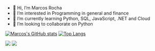- 👋 Hi, I’m Marcos Rocha
- 👀 I’m interested in Programming in general and finance
- 🌱 I’m currently learning Python, SQL, JavaScript, .NET and Cloud
- 💞️ I’m looking to collaborate on Python

<!---

--->

[![Marcos's GitHub stats](https://github-readme-stats.vercel.app/api?username=Marcosgcr&count_private=true&count_public=true)](https://github.com/Marcosgcr/github-readme-stats)
[![Top Langs](https://github-readme-stats.vercel.app/api/top-langs/?username=Marcosgcr&langs_count=8)](https://github.com/Marcosgcr/github-readme-stats)


<a href = "mailto:marcosguimaraescosta@gmail.com"><img src="https://img.shields.io/badge/Gmail-D14836?style=for-the-badge&logo=gmail&logoColor=white"></a>
  <a href="[(https://www.linkedin.com/in/marcos-rocha-7368a311a/)]" target="_blank"><img src="https://img.shields.io/badge/-LinkedIn-%230077B5?style=for-the-badge&logo=linkedin&logoColor=white" target="_blank"></a>
